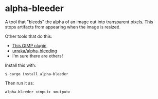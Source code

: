 # alpha-bleeder
A tool that "bleeds" the alpha of an image out into transparent pixels. This stops artifacts from appearing when the image is resized.

Other tools that do this:

* [This GIMP plugin](http://gimpchat.com/viewtopic.php?t=3153)
* [urraka/alpha-bleeding](https://github.com/urraka/alpha-bleeding)
* I'm sure there are others!

Install this with:

```
$ cargo install alpha-bleeder
```

Then run it as:

```
alpha-bleeder <input> <output>
```
